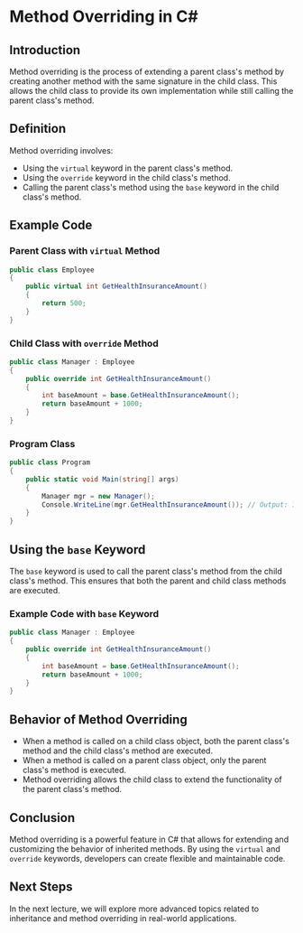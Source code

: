 
# Method Overriding in C#

## Introduction
Method overriding is the process of extending a parent class's method by creating another method with the same signature in the child class. This allows the child class to provide its own implementation while still calling the parent class's method.

## Definition
Method overriding involves:
- Using the `virtual` keyword in the parent class's method.
- Using the `override` keyword in the child class's method.
- Calling the parent class's method using the `base` keyword in the child class's method.

## Example Code

### Parent Class with `virtual` Method
```csharp
public class Employee
{
    public virtual int GetHealthInsuranceAmount()
    {
        return 500;
    }
}
```

### Child Class with `override` Method
```csharp
public class Manager : Employee
{
    public override int GetHealthInsuranceAmount()
    {
        int baseAmount = base.GetHealthInsuranceAmount();
        return baseAmount + 1000;
    }
}
```

### Program Class
```csharp
public class Program
{
    public static void Main(string[] args)
    {
        Manager mgr = new Manager();
        Console.WriteLine(mgr.GetHealthInsuranceAmount()); // Output: 1500
    }
}
```

## Using the `base` Keyword
The `base` keyword is used to call the parent class's method from the child class's method. This ensures that both the parent and child class methods are executed.

### Example Code with `base` Keyword
```csharp
public class Manager : Employee
{
    public override int GetHealthInsuranceAmount()
    {
        int baseAmount = base.GetHealthInsuranceAmount();
        return baseAmount + 1000;
    }
}
```

## Behavior of Method Overriding
- When a method is called on a child class object, both the parent class's method and the child class's method are executed.
- When a method is called on a parent class object, only the parent class's method is executed.
- Method overriding allows the child class to extend the functionality of the parent class's method.

## Conclusion
Method overriding is a powerful feature in C# that allows for extending and customizing the behavior of inherited methods. By using the `virtual` and `override` keywords, developers can create flexible and maintainable code.

## Next Steps
In the next lecture, we will explore more advanced topics related to inheritance and method overriding in real-world applications.
